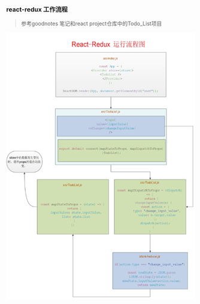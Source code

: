 ### react-redux 工作流程

> 参考goodnotes 笔记和react project仓库中的Todo_List项目

![react-redux工作流程图](https://raw.githubusercontent.com/happyCoding1024/image-hosting/master/img/react-redux工作流程图.jpg)




